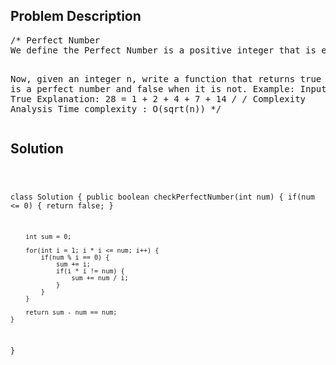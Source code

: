 <!--
<style>
  body { font-family: Arial, sans-serif; }
  .container { max-width: 100%; margin: 0 auto; padding: 10px; }
  .comment-block { background-color: #f9f9f9; padding: 10px; border-left: 5px solid #ccc; max-width: 50%; margin: 20px auto; overflow-wrap: break-word; white-space: pre-wrap; }
  .code-block { background-color: #f4f4f4; padding: 10px; border: 1px solid #ddd; max-width: 50%; margin: 20px auto; overflow-wrap: break-word; white-space: pre-wrap; }
</style>
-->

<div class='container'>
<h2>Problem Description</h2>
<div class='comment-block'>
<pre>
/* Perfect Number
We define the Perfect Number is a positive integer that is equal to the sum of all its positive divisors except itself.

Now, given an integer n, write a function that returns true when it is a perfect number and false when it is not.
Example:
Input: 28
Output: True
Explanation: 28 = 1 + 2 + 4 + 7 + 14
*/
/*
Complexity Analysis
Time complexity : O(sqrt(n))
*/</pre>
</div>

<h2>Solution</h2>
<div class='code-block'>
<pre><code class='language-java'>

class Solution {
    public boolean checkPerfectNumber(int num) {
        if(num <= 0) {
            return false;
        }
        
        int sum = 0;
        
        for(int i = 1; i * i <= num; i++) {
            if(num % i == 0) {
                sum += i;
                if(i * i != num) {
                    sum += num / i;
                }
            }
        }
        
        return sum - num == num;
    }
}

</code></pre>
</div>
</div>
